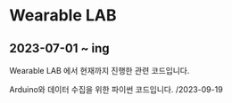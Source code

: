 # Wearable LAB

## 2023-07-01 ~ ing

Wearable LAB 에서 현재까지 진행한 관련 코드입니다.

Arduino와 데이터 수집을 위한 파이썬 코드입니다. /2023-09-19
